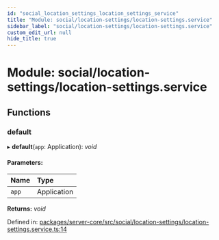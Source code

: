 ```yaml
---
id: "social_location_settings_location_settings_service"
title: "Module: social/location-settings/location-settings.service"
sidebar_label: "social/location-settings/location-settings.service"
custom_edit_url: null
hide_title: true
---
```


# Module: social/location-settings/location-settings.service

## Functions

### default

▸ **default**(`app`: Application): *void*

#### Parameters:

Name | Type |
:------ | :------ |
`app` | Application |

**Returns:** *void*

Defined in: [packages/server-core/src/social/location-settings/location-settings.service.ts:14](https://github.com/xr3ngine/xr3ngine/blob/77d12cea0/packages/server-core/src/social/location-settings/location-settings.service.ts#L14)
